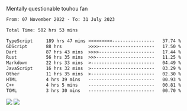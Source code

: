 Mentally questionable touhou fan



<!--START_SECTION:waka-->

```txt
From: 07 November 2022 - To: 31 July 2023

Total Time: 502 hrs 53 mins

TypeScript     189 hrs 47 mins >>>>>>>>>----------------   37.74 %
GDScript       88 hrs          >>>>---------------------   17.50 %
Dart           87 hrs 43 mins  >>>>---------------------   17.44 %
Rust           56 hrs 35 mins  >>>----------------------   11.25 %
Markdown       22 hrs 33 mins  >------------------------   04.49 %
JavaScript     16 hrs 32 mins  >------------------------   03.29 %
Other          11 hrs 35 mins  >------------------------   02.30 %
HTML           4 hrs 39 mins   -------------------------   00.93 %
C++            4 hrs 5 mins    -------------------------   00.81 %
TOML           3 hrs 30 mins   -------------------------   00.70 %
```

<!--END_SECTION:waka-->

![](https://posei.me/horse_going_hard.gif)
![](https://posei.me/horse_going_hard.gif)
